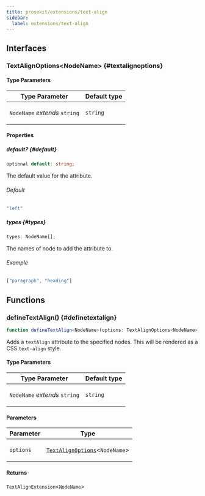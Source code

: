 ```yaml
---
title: prosekit/extensions/text-align
sidebar:
  label: extensions/text-align
---
```


<!-- DEBUG memberWithGroups 1 -->

<!-- DEBUG memberWithGroups 4 -->

<!-- DEBUG memberWithGroups 7 -->

<!-- DEBUG memberWithGroups 8 -->

<!-- DEBUG memberWithGroups 9 -->

## Interfaces

### TextAlignOptions\<NodeName\> {#textalignoptions}

<!-- DEBUG memberWithGroups 1 -->

<!-- DEBUG memberWithGroups 4 -->

#### Type Parameters

<table>
<thead>
<tr>
<th>Type Parameter</th>
<th>Default type</th>
</tr>
</thead>
<tbody>
<tr>
<td>

`NodeName` *extends* `string`

</td>
<td>

`string`

</td>
</tr>
</tbody>
</table>

<!-- DEBUG memberWithGroups 7 -->

<!-- DEBUG memberWithGroups 8 -->

<!-- DEBUG memberWithGroups 9 -->

#### Properties

##### default? {#default}

```ts
optional default: string;
```

The default value for the attribute.

###### Default

```ts
"left"
```

<!-- DEBUG inheritance start kind=1024 -->

##### types {#types}

```ts
types: NodeName[];
```

The names of node to add the attribute to.

###### Example

```ts
["paragraph", "heading"]
```

<!-- DEBUG inheritance start kind=1024 -->

<!-- DEBUG memberWithGroups 10 -->

## Functions

### defineTextAlign() {#definetextalign}

```ts
function defineTextAlign<NodeName>(options: TextAlignOptions<NodeName>): TextAlignExtension<NodeName>;
```

Adds a `textAlign` attribute to the specified nodes. This will be rendered as
a CSS `text-align` style.

#### Type Parameters

<table>
<thead>
<tr>
<th>Type Parameter</th>
<th>Default type</th>
</tr>
</thead>
<tbody>
<tr>
<td>

`NodeName` *extends* `string`

</td>
<td>

`string`

</td>
</tr>
</tbody>
</table>

#### Parameters

<table>
<thead>
<tr>
<th>Parameter</th>
<th>Type</th>
</tr>
</thead>
<tbody>
<tr>
<td>

`options`

</td>
<td>

[`TextAlignOptions`](#textalignoptions)\<`NodeName`\>

</td>
</tr>
</tbody>
</table>

#### Returns

`TextAlignExtension`\<`NodeName`\>

<!-- DEBUG inheritance start kind=4096 -->

<!-- DEBUG memberWithGroups 10 -->
